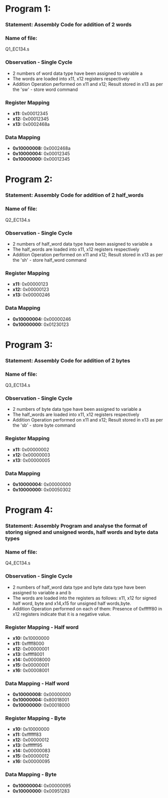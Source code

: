 # Program 1: 
### Statement: Assembly Code for addition of 2 words

### Name of file:
Q1_EC134.s

### Observation - Single Cycle
- 2 numbers of word data type have been assigned to variable a
- The words are loaded into x11, x12 registers respectively 
- Addition Operation performed on x11 and x12; Result stored in x13 as per the 'sw' - store word command
 
### Register Mapping
- **x11:** 0x00012345
- **x12:** 0x00012345
- **x13:** 0x0002468a

### Data Mapping
- **0x10000008:** 0x0002468a
- **0x10000004:** 0x00012345
- **0x10000000:** 0x00012345

# Program 2: 
### Statement: Assembly Code for addition of 2 half_words

### Name of file:
Q2_EC134.s

### Observation - Single Cycle
- 2 numbers of half_word data type have been assigned to variable a
- The half_words are loaded into x11, x12 registers respectively 
- Addition Operation performed on x11 and x12; Result stored in x13 as per the 'sh' - store half_word command
 
### Register Mapping
- **x11:** 0x00000123
- **x12:** 0x00000123
- **x13:** 0x00000246

### Data Mapping
- **0x10000004:** 0x00000246
- **0x10000000:** 0x01230123


# Program 3: 
### Statement: Assembly Code for addition of 2 bytes

### Name of file:
Q3_EC134.s

### Observation - Single Cycle
- 2 numbers of byte data type have been assigned to variable a
- The half_words are loaded into x11, x12 registers respectively 
- Addition Operation performed on x11 and x12; Result stored in x13 as per the 'sb' - store byte command
 
### Register Mapping
- **x11:** 0x00000002
- **x12:** 0x00000003
- **x13:** 0x00000005

### Data Mapping
- **0x10000004:** 0x00000000
- **0x10000000:** 0x00050302


# Program 4: 
### Statement: Assembly Program and analyse the format of storing signed and unsigned words, half words and byte data types

### Name of file:
Q4_EC134.s

### Observation - Single Cycle
- 2 numbers of half_word data type and byte data type have been assigned to variable a and b
- The words are loaded into the registers as follows: x11, x12 for signed half word, byte and x14,x15 for unsigned half words,byte.
- Addition Operation performed on each of them: Presence of 0xfffff80 in x12 registers indicate that it is a negative value.
 
### Register Mapping - Half word
- **x10:** 0x10000000
- **x11:** 0xffff8000
- **x12:** 0x00000001
- **x13:** 0xffff8001
- **x14:** 0x00008000
- **x15:** 0x00000001
- **x16:** 0x00008001


### Data Mapping - Half word
- **0x10000008:** 0x00000000
- **0x10000004:** 0x80018001
- **0x10000000:** 0x00018000


### Register Mapping - Byte
- **x10:** 0x10000000
- **x11:** 0xffffff83
- **x12:** 0x00000012
- **x13:** 0xffffff95
- **x14:** 0x00000083
- **x15:** 0x00000012
- **x16:** 0x00000095


### Data Mapping - Byte
- **0x10000004:** 0x00000095
- **0x10000000:** 0x00951283


